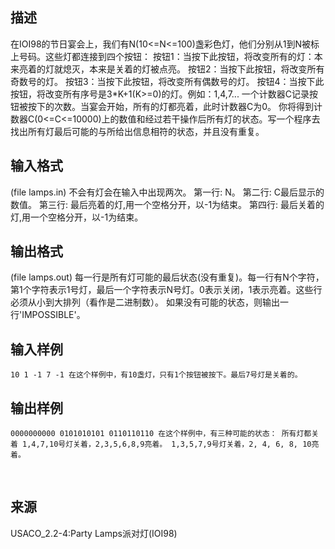 ## 描述

在IOI98的节日宴会上，我们有N(10<=N<=100)盏彩色灯，他们分别从1到N被标上号码。这些灯都连接到四个按钮： 按钮1：当按下此按钮，将改变所有的灯：本来亮着的灯就熄灭，本来是关着的灯被点亮。 按钮2：当按下此按钮，将改变所有奇数号的灯。 按钮3：当按下此按钮，将改变所有偶数号的灯。 按钮4：当按下此按钮，将改变所有序号是3*K+1(K>=0)的灯。例如：1,4,7... 一个计数器C记录按钮被按下的次数。当宴会开始，所有的灯都亮着，此时计数器C为0。 你将得到计数器C(0<=C<=10000)上的数值和经过若干操作后所有灯的状态。写一个程序去找出所有灯最后可能的与所给出信息相符的状态，并且没有重复。 

## 输入格式

(file lamps.in) 不会有灯会在输入中出现两次。 第一行: N。 第二行: C最后显示的数值。 第三行: 最后亮着的灯,用一个空格分开，以-1为结束。 第四行: 最后关着的灯,用一个空格分开，以-1为结束。 

## 输出格式

(file lamps.out) 每一行是所有灯可能的最后状态(没有重复)。每一行有N个字符，第1个字符表示1号灯，最后一个字符表示N号灯。0表示关闭，1表示亮着。这些行必须从小到大排列（看作是二进制数）。 如果没有可能的状态，则输出一行'IMPOSSIBLE'。 

## 输入样例

```plaintext
10 1 -1 7 -1 在这个样例中，有10盏灯，只有1个按钮被按下。最后7号灯是关着的。
```

## 输出样例

```plaintext
0000000000 0101010101 0110110110 在这个样例中，有三种可能的状态： 所有灯都关着 1,4,7,10号灯关着，2,3,5,6,8,9亮着。 1,3,5,7,9号灯关着，2, 4, 6, 8, 10亮着。 
```



 

## 来源

USACO_2.2-4:Party Lamps派对灯(IOI98)

